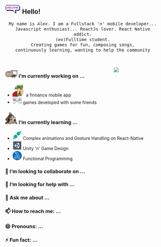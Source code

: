## <img src="/resources/welcomeglitch.gif" width="50px" /> Hello!

<p align="center" >
  <samp>
    My name is <em>Alex</em>. I am a Fullstack 'n' mobile developer... 
  <br/> Javascript enthusiast... ReactJs lover. React Native addict. 
    <br/> (<em>ex</em>)Fulltime student.
      <br/>
Creating games for fun, composing songs,
          <br/>
continuously learning, wanting to help the community
  </samp>
  <br/>
  <br/>
  <br/>
</p>

<img src="https://media.tenor.com/images/df8c44a1d20ab367fdcb21880985fd33/tenor.gif" align="right"  width="30%"/>

###  <img src="/resources/PusheenCompute.gif" width="40px" /> I’m currently working on ...
- <img src="/resources/3243_take_my_money.png" height="40px" />  a finnance mobile app
- <img src="/resources/controller.png" width="30px" />  games developed with some friends
### <img src="/resources/Confused_Dog.gif" height="40px" /> I’m currently learning ...
- <img src="/resources/gesture.jpeg" width="30px" /> Complex animations and Gesture Handling on React-Native
- <img src="/resources/unity.png" height="30px" /> Unity 'n' Game Design
- <img src="/resources/functional.png" height="30px" /> Functional Programming
### 👯 I’m looking to collaborate on ...
### 🤔 I’m looking for help with ...
### 💬 Ask me about ...
### 📫 How to reach me: ...
### 😄 Pronouns: ...
### ⚡ Fun fact: ...
